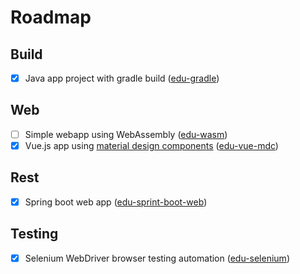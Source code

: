 # Roadmap

## Build

- [x] Java app project with gradle build ([edu-gradle](https://github.com/anliksim/edu-gradle))

## Web

- [ ] Simple webapp using WebAssembly ([edu-wasm](https://github.com/anliksim/edu-wasm))
- [x] Vue.js app using [material design components](https://material.io/develop/web/) ([edu-vue-mdc](https://github.com/anliksim/edu-vue-mdc))

## Rest

- [x] Spring boot web app ([edu-sprint-boot-web](https://github.com/anliksim/edu-spring-boot-web))

## Testing

- [x] Selenium WebDriver browser testing automation ([edu-selenium](https://github.com/anliksim/edu-selenium))


